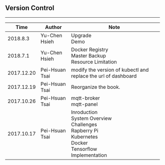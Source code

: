 ## Version Control
---

|Time | Author| Note|
|-|-|-|
|2018.8.3|Yu-Chen Hsieh|Upgrade <br>Demo|
|2018.7.1|Yu-Chen Hsieh|Docker Registry <br>Master Backup <br>Resource Limitation|
|2017.12.20|Pei-Hsuan Tsai|modify the version of kubectl and replace the url of dashboard|
|2017.12.19|Pei-Hsuan Tsai|Reorganize the book.|
|2017.10.26|Pei-Hsuan Tsai|mqtt-broker<br>mqtt-panel|
|2017.10.17|Pei-Hsuan Tsai|Inroduction<br>System Overview<br> Challenges<br>Rapberry Pi<br>Kubernetes<br>Docker<br>Tensorflow<br>Implementation|








